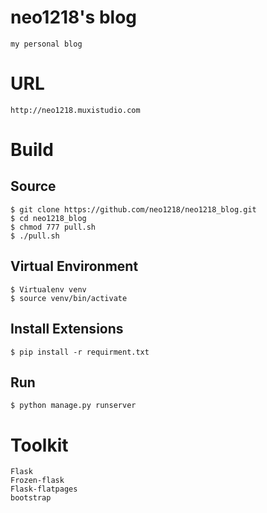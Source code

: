 neo1218's blog
===

    my personal blog

# URL

	http://neo1218.muxistudio.com

# Build
## Source

    $ git clone https://github.com/neo1218/neo1218_blog.git
    $ cd neo1218_blog
    $ chmod 777 pull.sh
    $ ./pull.sh

## Virtual Environment

    $ Virtualenv venv
    $ source venv/bin/activate

## Install Extensions

    $ pip install -r requirment.txt

## Run

    $ python manage.py runserver

# Toolkit

    Flask
    Frozen-flask
    Flask-flatpages
	bootstrap
